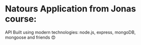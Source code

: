 # Natours Application from Jonas course: 

 API Built using modern technologies:  node.js, express, mongoDB, mongoose and friends 😍
